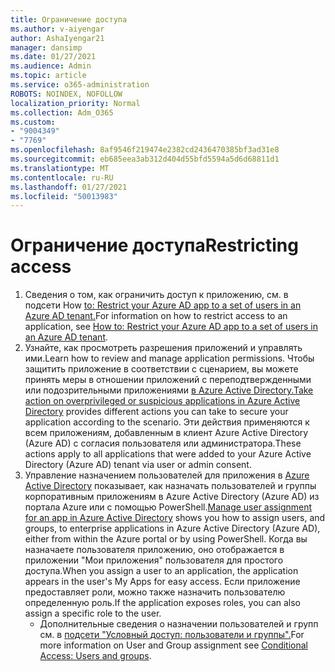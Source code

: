 ```yaml
---
title: Ограничение доступа
ms.author: v-aiyengar
author: AshaIyengar21
manager: dansimp
ms.date: 01/27/2021
ms.audience: Admin
ms.topic: article
ms.service: o365-administration
ROBOTS: NOINDEX, NOFOLLOW
localization_priority: Normal
ms.collection: Adm_O365
ms.custom:
- "9004349"
- "7769"
ms.openlocfilehash: 8af9546f219474e2382cd2436470385bf3ad31e8
ms.sourcegitcommit: eb685eea3ab312d404d55bfd5594a5d6d68811d1
ms.translationtype: MT
ms.contentlocale: ru-RU
ms.lasthandoff: 01/27/2021
ms.locfileid: "50013983"
---
```

# <a name="restricting-access"></a><span data-ttu-id="8dbdc-102">Ограничение доступа</span><span class="sxs-lookup"><span data-stu-id="8dbdc-102">Restricting access</span></span>

1. <span data-ttu-id="8dbdc-103">Сведения о том, как ограничить доступ к приложению, см. в подсети How [to: Restrict your Azure AD app to a set of users in an Azure AD tenant.](https://docs.microsoft.com/azure/active-directory/develop/howto-restrict-your-app-to-a-set-of-users)</span><span class="sxs-lookup"><span data-stu-id="8dbdc-103">For information on how to restrict access to an application, see [How to: Restrict your Azure AD app to a set of users in an Azure AD tenant](https://docs.microsoft.com/azure/active-directory/develop/howto-restrict-your-app-to-a-set-of-users).</span></span>
1. <span data-ttu-id="8dbdc-104">Узнайте, как просмотреть разрешения приложений и управлять ими.</span><span class="sxs-lookup"><span data-stu-id="8dbdc-104">Learn how to review and manage application permissions.</span></span> <span data-ttu-id="8dbdc-105">Чтобы защитить приложение в соответствии с сценарием, вы можете принять меры в отношении приложений с переподтвержденными или подозрительными приложениями [в Azure Active Directory.](https://docs.microsoft.com/azure/active-directory/manage-apps/manage-application-permissions#control-access-to-an-application)</span><span class="sxs-lookup"><span data-stu-id="8dbdc-105">[Take action on overprivileged or suspicious applications in Azure Active Directory](https://docs.microsoft.com/azure/active-directory/manage-apps/manage-application-permissions#control-access-to-an-application) provides different actions you can take to secure your application according to the scenario.</span></span> <span data-ttu-id="8dbdc-106">Эти действия применяются к всем приложениям, добавленным в клиент Azure Active Directory (Azure AD) с согласия пользователя или администратора.</span><span class="sxs-lookup"><span data-stu-id="8dbdc-106">These actions apply to all applications that were added to your Azure Active Directory (Azure AD) tenant via user or admin consent.</span></span>
1. <span data-ttu-id="8dbdc-107">Управление назначением пользователей для приложения в [Azure Active Directory](https://docs.microsoft.com/azure/active-directory/manage-apps/assign-user-or-group-access-portal#configure-an-application-to-require-user-assignment) показывает, как назначать пользователей и группы корпоративным приложениям в Azure Active Directory (Azure AD) из портала Azure или с помощью PowerShell.</span><span class="sxs-lookup"><span data-stu-id="8dbdc-107">[Manage user assignment for an app in Azure Active Directory](https://docs.microsoft.com/azure/active-directory/manage-apps/assign-user-or-group-access-portal#configure-an-application-to-require-user-assignment) shows you how to assign users, and groups, to enterprise applications in Azure Active Directory (Azure AD), either from within the Azure portal or by using PowerShell.</span></span> <span data-ttu-id="8dbdc-108">Когда вы назначаете пользователя приложению, оно отображается в приложении "Мои приложения" пользователя для простого доступа.</span><span class="sxs-lookup"><span data-stu-id="8dbdc-108">When you assign a user to an application, the application appears in the user's My Apps for easy access.</span></span> <span data-ttu-id="8dbdc-109">Если приложение предоставляет роли, можно также назначить пользователю определенную роль.</span><span class="sxs-lookup"><span data-stu-id="8dbdc-109">If the application exposes roles, you can also assign a specific role to the user.</span></span>
    - <span data-ttu-id="8dbdc-110">Дополнительные сведения о назначении пользователей и групп см. в [подсети "Условный доступ: пользователи и группы".](https://docs.microsoft.com/azure/active-directory/conditional-access/concept-conditional-access-users-groups)</span><span class="sxs-lookup"><span data-stu-id="8dbdc-110">For more information on User and Group assignment see [Conditional Access: Users and groups](https://docs.microsoft.com/azure/active-directory/conditional-access/concept-conditional-access-users-groups).</span></span>
